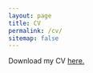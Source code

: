 ```yaml
---
layout: page
title: CV
permalink: /cv/
sitemap: false
---
```


Download my CV [here.](https://github.com/adamstorer/adamstorer.github.io/raw/master/files/Storer_CV_5.4.2020.pdf)
